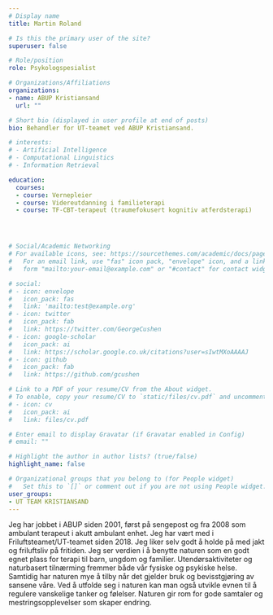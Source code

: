 ```yaml
---
# Display name
title: Martin Roland

# Is this the primary user of the site?
superuser: false

# Role/position
role: Psykologspesialist

# Organizations/Affiliations
organizations:
- name: ABUP Kristiansand
  url: ""

# Short bio (displayed in user profile at end of posts)
bio: Behandler for UT-teamet ved ABUP Kristiansand.

# interests:
# - Artificial Intelligence
# - Computational Linguistics
# - Information Retrieval

education:
  courses:
  - course: Vernepleier
  - course: Videreutdanning i familieterapi
  - course: TF-CBT-terapeut (traumefokusert kognitiv atferdsterapi)




# Social/Academic Networking
# For available icons, see: https://sourcethemes.com/academic/docs/page-builder/#icons
#   For an email link, use "fas" icon pack, "envelope" icon, and a link in the
#   form "mailto:your-email@example.com" or "#contact" for contact widget.

# social:
# - icon: envelope
#   icon_pack: fas
#   link: 'mailto:test@example.org'
# - icon: twitter
#   icon_pack: fab
#   link: https://twitter.com/GeorgeCushen
# - icon: google-scholar
#   icon_pack: ai
#   link: https://scholar.google.co.uk/citations?user=sIwtMXoAAAAJ
# - icon: github
#   icon_pack: fab
#   link: https://github.com/gcushen

# Link to a PDF of your resume/CV from the About widget.
# To enable, copy your resume/CV to `static/files/cv.pdf` and uncomment the lines below.
# - icon: cv
#   icon_pack: ai
#   link: files/cv.pdf

# Enter email to display Gravatar (if Gravatar enabled in Config)
# email: ""

# Highlight the author in author lists? (true/false)
highlight_name: false

# Organizational groups that you belong to (for People widget)
#   Set this to `[]` or comment out if you are not using People widget.
user_groups:
- UT TEAM KRISTIANSAND
---
```


Jeg har jobbet i ABUP siden 2001, først på sengepost og fra 2008 som ambulant terapeut i akutt ambulant enhet. Jeg har vært med i Friluftsteamet/UT-teamet siden 2018. Jeg liker selv godt å holde på med jakt og friluftsliv på fritiden. Jeg ser verdien i å benytte naturen som en godt egnet plass for terapi til barn, ungdom og familier. Utendørsaktiviteter og naturbasert tilnærming fremmer både vår fysiske og psykiske helse. Samtidig har naturen mye å tilby når det gjelder bruk og bevisstgjøring av sansene våre. Ved å utfolde seg i naturen kan man også utvikle evnen til å regulere vanskelige tanker og følelser. Naturen gir rom for gode samtaler og mestringsopplevelser som skaper endring.
